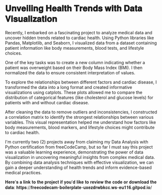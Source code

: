# 𝐔𝐧𝐯𝐞𝐢𝐥𝐢𝐧𝐠 𝐇𝐞𝐚𝐥𝐭𝐡 𝐓𝐫𝐞𝐧𝐝𝐬 𝐰𝐢𝐭𝐡 𝐃𝐚𝐭𝐚 𝐕𝐢𝐬𝐮𝐚𝐥𝐢𝐳𝐚𝐭𝐢𝐨𝐧
Recently, I embarked on a fascinating project to analyze medical data and uncover hidden trends related to cardiac health. Using Python libraries like Pandas, Matplotlib, and Seaborn, I visualized data from a dataset containing patient information like body measurements, blood tests, and lifestyle choices.

One of the key tasks was to create a new column indicating whether a patient was overweight based on their Body Mass Index (BMI). I then normalized the data to ensure consistent interpretation of values.

To explore the relationships between different factors and cardiac disease, I transformed the data into a long format and created informative visualizations using catplots. These plots allowed me to compare the distribution of categorical features (like cholesterol and glucose levels) for patients with and without cardiac disease.

After cleaning the data to remove outliers and inconsistencies, I constructed a correlation matrix to identify the strongest relationships between various variables. This visual representation helped me understand how factors like body measurements, blood markers, and lifestyle choices might contribute to cardiac health.

I'm currently two (2) projects away from claiming my Data Analysis with Python certification from freeCodeCamp, but so far I must say this project was a valuable learning experience, demonstrating the power of data visualization in uncovering meaningful insights from complex medical data. By combining data analysis techniques with effective visualization, we can gain a deeper understanding of health trends and inform evidence-based medical practices.

𝐇𝐞𝐫𝐞'𝐬 𝐚 𝐥𝐢𝐧𝐤 𝐭𝐨 𝐭𝐡𝐞 𝐩𝐫𝐨𝐣𝐞𝐜𝐭 𝐢𝐟 𝐲𝐨𝐮'𝐝 𝐥𝐢𝐤𝐞 𝐭𝐨 𝐫𝐞𝐯𝐢𝐞𝐰 𝐭𝐡𝐞 𝐜𝐨𝐝𝐞 𝐨𝐫 𝐝𝐨𝐰𝐧𝐥𝐨𝐚𝐝 𝐭𝐡𝐞 𝐝𝐚𝐭𝐚: 𝐡𝐭𝐭𝐩𝐬://𝐟𝐫𝐞𝐞𝐜𝐨𝐝𝐞𝐜𝐚𝐦-𝐛𝐨𝐢𝐥𝐞𝐫𝐩𝐥𝐚𝐭𝐞-𝐮𝐱𝐞𝐳𝐝𝐫𝐰𝐛𝐤𝐜𝐜.𝐰𝐬-𝐞𝐮𝟏𝟏𝟔.𝐠𝐢𝐭𝐩𝐨𝐝.𝐢𝐨/
